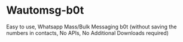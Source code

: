 # Wautomsg-b0t
Easy to use, Whatsapp Mass/Bulk Messaging b0t (without saving the numbers in contacts, No APIs, No Additional Downloads required)
